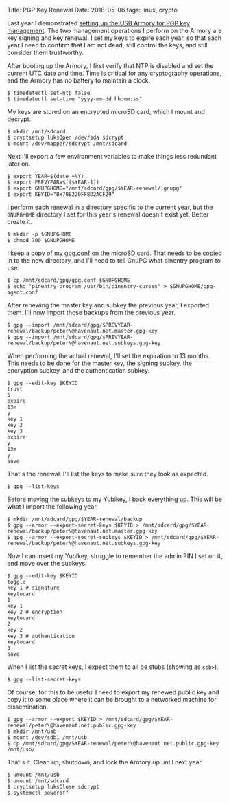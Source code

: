 Title: PGP Key Renewal
Date: 2018-05-06
tags: linux, crypto

Last year I demonstrated [setting up the USB Armory for PGP key management](/2017/06/armory/). The two management operations I perform on the Armory are key signing and key renewal. I set my keys to expire each year, so that each year I need to confirm that I am not dead, still control the keys, and still consider them trustworthy.

After booting up the Armory, I first verify that NTP is disabled and set the current UTC date and time. Time is critical for any cryptography operations, and the Armory has no battery to maintain a clock.

    $ timedatectl set-ntp false
    $ timedatectl set-time "yyyy-mm-dd hh:mm:ss"

My keys are stored on an encrypted microSD card, which I mount and decrypt.

    $ mkdir /mnt/sdcard
    $ cryptsetup luksOpen /dev/sda sdcrypt
    $ mount /dev/mapper/sdcrypt /mnt/sdcard

Next I'll export a few environment variables to make things less redundant later on.

    $ export YEAR=$(date +%Y)
    $ export PREVYEAR=$(($YEAR-1))
    $ export GNUPGHOME="/mnt/sdcard/gpg/$YEAR-renewal/.gnupg"
    $ export KEYID="0x70B220FF8D2ACF29"

I perform each renewal in a directory specific to the current year, but the `GNUPGHOME` directory I set for this year's renewal doesn't exist yet. Better create it.

    $ mkdir -p $GNUPGHOME
    $ chmod 700 $GNUPGHOME

I keep a copy of my [gpg.conf](https://github.com/pigmonkey/dotfiles/blob/master/gnupg/gpg.conf) on the microSD card. That needs to be copied in to the new directory, and I'll need to tell GnuPG what pinentry program to use.

    $ cp /mnt/sdcard/gpg/gpg.conf $GNUPGHOME
    $ echo "pinentry-program /usr/bin/pinentry-curses" > $GNUPGHOME/gpg-agent.conf

After renewing the master key and subkey the previous year, I exported them. I'll now import those backups from the previous year.

    $ gpg --import /mnt/sdcard/gpg/$PREVYEAR-renewal/backup/peter\@havenaut.net.master.gpg-key
    $ gpg --import /mnt/sdcard/gpg/$PREVYEAR-renewal/backup/peter\@havenaut.net.subkeys.gpg-key

When performing the actual renewal, I'll set the expiration to 13 months. This needs to be done for the master key, the signing subkey, the encryption subkey, and the authentication subkey.

    $ gpg --edit-key $KEYID
    trust
    5
    expire
    13m
    y
    key 1
    key 2
    key 3
    expire
    y
    13m
    y
    save

That's the renewal. I'll list the keys to make sure they look as expected.

    $ gpg --list-keys

Before moving the subkeys to my Yubikey, I back everything up. This will be what I import the following year.

    $ mkdir /mnt/sdcard/gpg/$YEAR-renewal/backup
    $ gpg --armor --export-secret-keys $KEYID > /mnt/sdcard/gpg/$YEAR-renewal/backup/peter\@havenaut.net.master.gpg-key
    $ gpg --armor --export-secret-subkeys $KEYID > /mnt/sdcard/gpg/$YEAR-renewal/backup/peter\@havenaut.net.subkeys.gpg-key

Now I can insert my Yubikey, struggle to remember the admin PIN I set on it, and move over the subkeys.

    $ gpg --edit-key $KEYID
    toggle
    key 1 # signature
    keytocard
    1
    key 1
    key 2 # encryption
    keytocard
    2
    key 2
    key 3 # authentication
    keytocard
    3
    save

When I list the secret keys, I expect them to all be stubs (showing as `ssb>`).

    $ gpg --list-secret-keys

Of course, for this to be useful I need to export my renewed public key and copy it to some place where it can be brought to a networked machine for dissemination.

    $ gpg --armor --export $KEYID > /mnt/sdcard/gpg/$YEAR-renewal/peter\@havenaut.net.public.gpg-key
    $ mkdir /mnt/usb
    $ mount /dev/sdb1 /mnt/usb
    $ cp /mnt/sdcard/gpg/$YEAR-renewal/peter\@havenaut.net.public.gpg-key /mnt/usb/


That's it. Clean up, shutdown, and lock the Armory up until next year.

    $ umount /mnt/usb
    $ umount /mnt/sdcard
    $ cryptsetup luksClose sdcrypt
    $ systemctl poweroff
